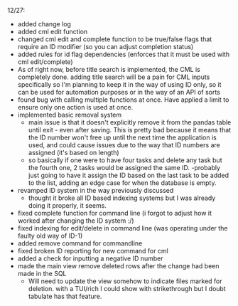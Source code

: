 12/27:
- added change log
- added cml edit function
- changed cml edit and complete function to be true/false flags that require an ID modifier (so you can adjust completion status)
- added rules for id flag dependencies (enforces that it must be used with cml edit/complete)
- As of right now, before title search is implemented, the CML is completely done. adding title search will be a pain for CML inputs specifically so I'm planning to keep it in the way of using ID only, so it can be used for automation purposes or in the way of an API of sorts
- found bug with calling multiple functions at once. Have applied a limit to ensure only one action is used at once.
- implemented basic removal system
    - main issue is that it doesn't explicitly remove it from the pandas table until exit - even after saving. This is pretty bad because it means that the ID number won't free up until the next time the application is used, and could cause issues due to the way that ID numbers are assigned (it's based on length)
    - so basically if one were to have four tasks and delete any task but the fourth one, 2 tasks would be assigned the same ID.
        -probably just going to have it assign the ID based on the last task to be added to the list, adding an edge case for when the database is empty.
- revamped ID system in the way previously discussed
    - thought it broke all ID based indexing systems but I was already doing it properly, it seems.
- fixed complete function for command line (i forgot to adjust how it worked after changing the ID system :/)
- fixed indexing for edit/delete in command line (was operating under the faulty old way of  ID-1)
- added remove command for commandline
- fixed broken ID reporting for new command for cml
- added a check for inputting a negative ID number
- made the main view remove deleted rows after the change had been made in the SQL
    - Will need to update the view somehow to indicate files marked for deletion. with a TUI/rich I could show with strikethrough but I doubt tabulate has that feature.